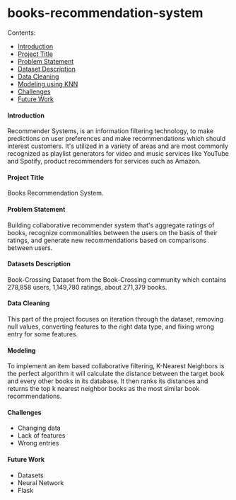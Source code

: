# books-recommendation-system

Contents:
 - [Introduction](#Introduction)
 - [ Project Title](#Project_Title)
 - [Problem Statement](#Problem-Statement)
 - [Dataset Description](#Dataset-Description)
 - [Data Cleaning](#Data-Cleaning)
 - [Modeling using KNN](#Modeling-using-KNN)
 - [Challenges](#Challenges) 
 - [Future Work](#Future-Work)
 
 #### Introduction
Recommender Systems, is an information filtering technology, to make predictions on user preferences and make recommendations which should interest customers.
It's utilized in a variety of areas and are most commonly recognized as playlist generators for video and music services like YouTube and Spotify, product recommenders for services such as Amazon.
#### Project Title
Books Recommendation System.

#### Problem Statement
Building collaborative recommender system that's aggregate ratings  of books, recognize commonalities between the users on the basis of their ratings, and generate new recommendations based on comparisons between users.

#### Datasets Description
Book-Crossing Dataset from the Book-Crossing community which contains 278,858 users, 1,149,780 ratings, about 271,379 books.

#### Data Cleaning
This part of the project focuses on iteration through the dataset, removing null values, converting features to the right data type, and fixing wrong entry for some features.

#### Modeling 
To implement an item based collaborative filtering, K-Nearest Neighbors is the perfect algorithm it will calculate the distance between the target book and every other books in its database. It then ranks its distances and returns the top k nearest neighbor books as the most similar book recommendations.

#### Challenges
- Changing data 
- Lack of features 
- Wrong entries 

#### Future Work
- Datasets
- Neural Network
- Flask 
